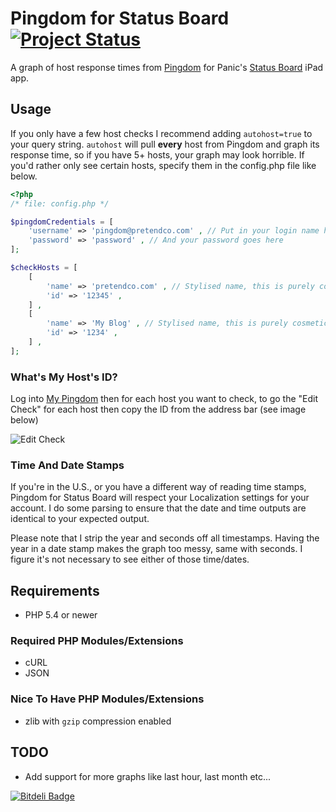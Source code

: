 # Pingdom for Status Board [![Project Status](http://stillmaintained.com/yesdevnull/Pingdom-for-Status-Board.png)](http://stillmaintained.com/yesdevnull/Pingdom-for-Status-Board)

A graph of host response times from [Pingdom](http://pingdom.com) for Panic's [Status Board](http://panic.com/statusboard/) iPad app.

## Usage
If you only have a few host checks I recommend adding ```autohost=true``` to your query string.  ```autohost``` will pull __every__ host from Pingdom and graph its response time, so if you have 5+ hosts, your graph may look horrible.  If you'd rather only see certain hosts, specify them in the config.php file like below.

```php
<?php
/* file: config.php */

$pingdomCredentials = [
	'username' => 'pingdom@pretendco.com' , // Put in your login name here
	'password' => 'password' , // And your password goes here
];

$checkHosts = [
	[
		'name' => 'pretendco.com' , // Stylised name, this is purely cosmetic
		'id' => '12345' ,
	] ,
	[
		'name' => 'My Blog' , // Stylised name, this is purely cosmetic
		'id' => '1234' ,
	] ,
];
```

### What's My Host's ID?

Log into [My Pingdom](https://my.pingdom.com) then for each host you want to check, to go the "Edit Check" for each host then copy the ID from the address bar (see image below)

![Edit Check](http://yesdevnull.net/wp-content/uploads/2014/01/Edit_Check.png)

### Time And Date Stamps

If you're in the U.S., or you have a different way of reading time stamps, Pingdom for Status Board will respect your Localization settings for your account.  I do some parsing to ensure that the date and time outputs are identical to your expected output.

Please note that I strip the year and seconds off all timestamps.  Having the year in a date stamp makes the graph too messy, same with seconds.  I figure it's not necessary to see either of those time/dates.


## Requirements
- PHP 5.4 or newer

### Required PHP Modules/Extensions
- cURL
- JSON

### Nice To Have PHP Modules/Extensions
- zlib with ```gzip``` compression enabled

## TODO
- Add support for more graphs like last hour, last month etc...


[![Bitdeli Badge](https://d2weczhvl823v0.cloudfront.net/yesdevnull/pingdom-for-status-board/trend.png)](https://bitdeli.com/free "Bitdeli Badge")

